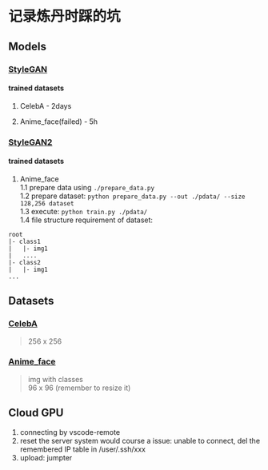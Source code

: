 # 记录炼丹时踩的坑

## Models

### [StyleGAN](https://github.com/pphui8/StyleGAN.pytorch)
#### trained datasets
1. CelebA - 2days  

2. Anime_face(failed) - 5h  



### [StyleGAN2](https://github.com/pphui8/stylegan2-pytorch)
#### trained datasets
1. Anime_face  
1.1 prepare data using ```./prepare_data.py```  
1.2 prepare dataset: ```python prepare_data.py --out ./pdata/ --size 128,256 dataset```  
1.3 execute: ```python train.py ./pdata/```  
1.4 file structure requirement of dataset:
```
root
|- class1
|   |- img1
|   ....
|- class2
|   |- img1
...
```  


## Datasets

### [CelebA](http://mmlab.ie.cuhk.edu.hk/projects/CelebA.html)
> 256 x 256

### [Anime_face](https://paperswithcode.com/dataset/anime-face-dataset-by-character-name)
> img with classes  
> 96 x 96 (remember to resize it)

## Cloud GPU
1. connecting by vscode-remote
2. reset the server system would course a issue: unable to connect, del the remembered IP table in /user/.ssh/xxx
3. upload: jumpter
